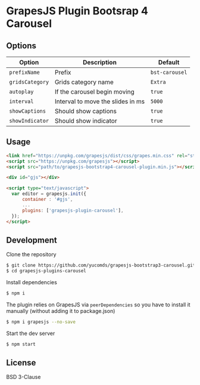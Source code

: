# GrapesJS Plugin Bootsrap 4 Carousel

## Options

|Option|Description|Default|
|-|-|-
|`prefixName`|Prefix|`bst-carousel`|
|`gridsCategory`|Grids category name|`Extra`|
|`autoplay`|If the carousel begin moving|`true`|
|`interval`|Interval to move the slides in ms|`5000`|
|`showCaptions`|Should show captions|`true`|
|`showIndicator`|Should show indicator|`true`|


## Usage

```html
<link href="https://unpkg.com/grapesjs/dist/css/grapes.min.css" rel="stylesheet"/>
<script src="https://unpkg.com/grapesjs"></script>
<script src="path/to/grapesjs-bootstrap4-carousel-plugin.min.js"></script>

<div id="gjs"></div>

<script type="text/javascript">
  var editor = grapesjs.init({
      container : '#gjs',
      ...
      plugins: ['grapesjs-plugin-carousel'],
  });
</script>
```





## Development

Clone the repository

```sh
$ git clone https://github.com/yucomds/grapesjs-bootstrap3-carousel.git
$ cd grapesjs-plugins-carousel
```

Install dependencies

```sh
$ npm i
```

The plugin relies on GrapesJS via `peerDependencies` so you have to install it manually (without adding it to package.json)

```sh
$ npm i grapesjs --no-save
```

Start the dev server

```sh
$ npm start
```


## License

BSD 3-Clause
